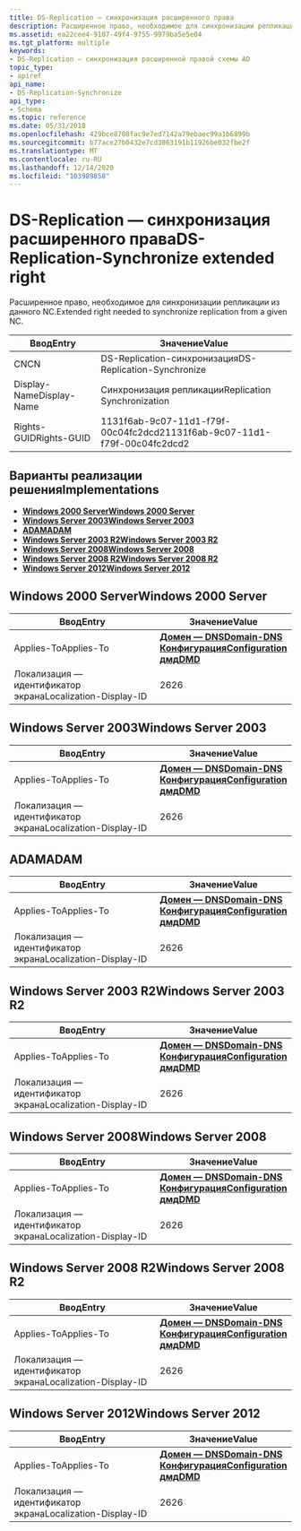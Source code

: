 ```yaml
---
title: DS-Replication — синхронизация расширенного права
description: Расширенное право, необходимое для синхронизации репликации из данного NC.
ms.assetid: ea22cee4-9107-49f4-9755-9979ba5e5e04
ms.tgt_platform: multiple
keywords:
- DS-Replication — синхронизация расширенной правой схемы AD
topic_type:
- apiref
api_name:
- DS-Replication-Synchronize
api_type:
- Schema
ms.topic: reference
ms.date: 05/31/2018
ms.openlocfilehash: 429bce8708fac9e7ed7142a79ebaec99a1b6899b
ms.sourcegitcommit: b77ace27b0432e7cd3863191b11926be032fbe2f
ms.translationtype: MT
ms.contentlocale: ru-RU
ms.lasthandoff: 12/14/2020
ms.locfileid: "103989858"
---
```

# <a name="ds-replication-synchronize-extended-right"></a><span data-ttu-id="d91b5-104">DS-Replication — синхронизация расширенного права</span><span class="sxs-lookup"><span data-stu-id="d91b5-104">DS-Replication-Synchronize extended right</span></span>

<span data-ttu-id="d91b5-105">Расширенное право, необходимое для синхронизации репликации из данного NC.</span><span class="sxs-lookup"><span data-stu-id="d91b5-105">Extended right needed to synchronize replication from a given NC.</span></span>



| <span data-ttu-id="d91b5-106">Ввод</span><span class="sxs-lookup"><span data-stu-id="d91b5-106">Entry</span></span> | <span data-ttu-id="d91b5-107">Значение</span><span class="sxs-lookup"><span data-stu-id="d91b5-107">Value</span></span> |
|--------------|--------------------------------------|
| <span data-ttu-id="d91b5-108">CN</span><span class="sxs-lookup"><span data-stu-id="d91b5-108">CN</span></span>           | <span data-ttu-id="d91b5-109">DS-Replication-синхронизация</span><span class="sxs-lookup"><span data-stu-id="d91b5-109">DS-Replication-Synchronize</span></span>           |
| <span data-ttu-id="d91b5-110">Display-Name</span><span class="sxs-lookup"><span data-stu-id="d91b5-110">Display-Name</span></span> | <span data-ttu-id="d91b5-111">Синхронизация репликации</span><span class="sxs-lookup"><span data-stu-id="d91b5-111">Replication Synchronization</span></span>          |
| <span data-ttu-id="d91b5-112">Rights-GUID</span><span class="sxs-lookup"><span data-stu-id="d91b5-112">Rights-GUID</span></span>  | <span data-ttu-id="d91b5-113">1131f6ab-9c07-11d1-f79f-00c04fc2dcd2</span><span class="sxs-lookup"><span data-stu-id="d91b5-113">1131f6ab-9c07-11d1-f79f-00c04fc2dcd2</span></span> |



## <a name="implementations"></a><span data-ttu-id="d91b5-114">Варианты реализации решения</span><span class="sxs-lookup"><span data-stu-id="d91b5-114">Implementations</span></span>

-   [<span data-ttu-id="d91b5-115">**Windows 2000 Server**</span><span class="sxs-lookup"><span data-stu-id="d91b5-115">**Windows 2000 Server**</span></span>](#windows-2000-server)
-   [<span data-ttu-id="d91b5-116">**Windows Server 2003**</span><span class="sxs-lookup"><span data-stu-id="d91b5-116">**Windows Server 2003**</span></span>](#windows-server-2003)
-   [<span data-ttu-id="d91b5-117">**ADAM**</span><span class="sxs-lookup"><span data-stu-id="d91b5-117">**ADAM**</span></span>](#adam)
-   [<span data-ttu-id="d91b5-118">**Windows Server 2003 R2**</span><span class="sxs-lookup"><span data-stu-id="d91b5-118">**Windows Server 2003 R2**</span></span>](#windows-server-2003-r2)
-   [<span data-ttu-id="d91b5-119">**Windows Server 2008**</span><span class="sxs-lookup"><span data-stu-id="d91b5-119">**Windows Server 2008**</span></span>](#windows-server-2008)
-   [<span data-ttu-id="d91b5-120">**Windows Server 2008 R2**</span><span class="sxs-lookup"><span data-stu-id="d91b5-120">**Windows Server 2008 R2**</span></span>](#windows-server-2008-r2)
-   [<span data-ttu-id="d91b5-121">**Windows Server 2012**</span><span class="sxs-lookup"><span data-stu-id="d91b5-121">**Windows Server 2012**</span></span>](#windows-server-2012)

## <a name="windows-2000-server"></a><span data-ttu-id="d91b5-122">Windows 2000 Server</span><span class="sxs-lookup"><span data-stu-id="d91b5-122">Windows 2000 Server</span></span>



| <span data-ttu-id="d91b5-123">Ввод</span><span class="sxs-lookup"><span data-stu-id="d91b5-123">Entry</span></span> | <span data-ttu-id="d91b5-124">Значение</span><span class="sxs-lookup"><span data-stu-id="d91b5-124">Value</span></span> |
|-------------------------|----------------------------------------------------------------------------------------------------------------------------------|
| <span data-ttu-id="d91b5-125">Applies-To</span><span class="sxs-lookup"><span data-stu-id="d91b5-125">Applies-To</span></span>              | [<span data-ttu-id="d91b5-126">**Домен — DNS**</span><span class="sxs-lookup"><span data-stu-id="d91b5-126">**Domain-DNS**</span></span>](c-domaindns.md)<br/> [<span data-ttu-id="d91b5-127">**Конфигурация**</span><span class="sxs-lookup"><span data-stu-id="d91b5-127">**Configuration**</span></span>](c-configuration.md)<br/> [<span data-ttu-id="d91b5-128">**дмд**</span><span class="sxs-lookup"><span data-stu-id="d91b5-128">**DMD**</span></span>](c-dmd.md)<br/> |
| <span data-ttu-id="d91b5-129">Локализация — идентификатор экрана</span><span class="sxs-lookup"><span data-stu-id="d91b5-129">Localization-Display-ID</span></span> | <span data-ttu-id="d91b5-130">26</span><span class="sxs-lookup"><span data-stu-id="d91b5-130">26</span></span>                                                                                                                               |



## <a name="windows-server-2003"></a><span data-ttu-id="d91b5-131">Windows Server 2003</span><span class="sxs-lookup"><span data-stu-id="d91b5-131">Windows Server 2003</span></span>



| <span data-ttu-id="d91b5-132">Ввод</span><span class="sxs-lookup"><span data-stu-id="d91b5-132">Entry</span></span> | <span data-ttu-id="d91b5-133">Значение</span><span class="sxs-lookup"><span data-stu-id="d91b5-133">Value</span></span> |
|-------------------------|----------------------------------------------------------------------------------------------------------------------------------|
| <span data-ttu-id="d91b5-134">Applies-To</span><span class="sxs-lookup"><span data-stu-id="d91b5-134">Applies-To</span></span>              | [<span data-ttu-id="d91b5-135">**Домен — DNS**</span><span class="sxs-lookup"><span data-stu-id="d91b5-135">**Domain-DNS**</span></span>](c-domaindns.md)<br/> [<span data-ttu-id="d91b5-136">**Конфигурация**</span><span class="sxs-lookup"><span data-stu-id="d91b5-136">**Configuration**</span></span>](c-configuration.md)<br/> [<span data-ttu-id="d91b5-137">**дмд**</span><span class="sxs-lookup"><span data-stu-id="d91b5-137">**DMD**</span></span>](c-dmd.md)<br/> |
| <span data-ttu-id="d91b5-138">Локализация — идентификатор экрана</span><span class="sxs-lookup"><span data-stu-id="d91b5-138">Localization-Display-ID</span></span> | <span data-ttu-id="d91b5-139">26</span><span class="sxs-lookup"><span data-stu-id="d91b5-139">26</span></span>                                                                                                                               |



## <a name="adam"></a><span data-ttu-id="d91b5-140">ADAM</span><span class="sxs-lookup"><span data-stu-id="d91b5-140">ADAM</span></span>



| <span data-ttu-id="d91b5-141">Ввод</span><span class="sxs-lookup"><span data-stu-id="d91b5-141">Entry</span></span> | <span data-ttu-id="d91b5-142">Значение</span><span class="sxs-lookup"><span data-stu-id="d91b5-142">Value</span></span> |
|-------------------------|----------------------------------------------------------------------------------------------------------------------------------|
| <span data-ttu-id="d91b5-143">Applies-To</span><span class="sxs-lookup"><span data-stu-id="d91b5-143">Applies-To</span></span>              | [<span data-ttu-id="d91b5-144">**Домен — DNS**</span><span class="sxs-lookup"><span data-stu-id="d91b5-144">**Domain-DNS**</span></span>](c-domaindns.md)<br/> [<span data-ttu-id="d91b5-145">**Конфигурация**</span><span class="sxs-lookup"><span data-stu-id="d91b5-145">**Configuration**</span></span>](c-configuration.md)<br/> [<span data-ttu-id="d91b5-146">**дмд**</span><span class="sxs-lookup"><span data-stu-id="d91b5-146">**DMD**</span></span>](c-dmd.md)<br/> |
| <span data-ttu-id="d91b5-147">Локализация — идентификатор экрана</span><span class="sxs-lookup"><span data-stu-id="d91b5-147">Localization-Display-ID</span></span> | <span data-ttu-id="d91b5-148">26</span><span class="sxs-lookup"><span data-stu-id="d91b5-148">26</span></span>                                                                                                                               |



## <a name="windows-server-2003-r2"></a><span data-ttu-id="d91b5-149">Windows Server 2003 R2</span><span class="sxs-lookup"><span data-stu-id="d91b5-149">Windows Server 2003 R2</span></span>



| <span data-ttu-id="d91b5-150">Ввод</span><span class="sxs-lookup"><span data-stu-id="d91b5-150">Entry</span></span> | <span data-ttu-id="d91b5-151">Значение</span><span class="sxs-lookup"><span data-stu-id="d91b5-151">Value</span></span> |
|-------------------------|----------------------------------------------------------------------------------------------------------------------------------|
| <span data-ttu-id="d91b5-152">Applies-To</span><span class="sxs-lookup"><span data-stu-id="d91b5-152">Applies-To</span></span>              | [<span data-ttu-id="d91b5-153">**Домен — DNS**</span><span class="sxs-lookup"><span data-stu-id="d91b5-153">**Domain-DNS**</span></span>](c-domaindns.md)<br/> [<span data-ttu-id="d91b5-154">**Конфигурация**</span><span class="sxs-lookup"><span data-stu-id="d91b5-154">**Configuration**</span></span>](c-configuration.md)<br/> [<span data-ttu-id="d91b5-155">**дмд**</span><span class="sxs-lookup"><span data-stu-id="d91b5-155">**DMD**</span></span>](c-dmd.md)<br/> |
| <span data-ttu-id="d91b5-156">Локализация — идентификатор экрана</span><span class="sxs-lookup"><span data-stu-id="d91b5-156">Localization-Display-ID</span></span> | <span data-ttu-id="d91b5-157">26</span><span class="sxs-lookup"><span data-stu-id="d91b5-157">26</span></span>                                                                                                                               |



## <a name="windows-server-2008"></a><span data-ttu-id="d91b5-158">Windows Server 2008</span><span class="sxs-lookup"><span data-stu-id="d91b5-158">Windows Server 2008</span></span>



| <span data-ttu-id="d91b5-159">Ввод</span><span class="sxs-lookup"><span data-stu-id="d91b5-159">Entry</span></span> | <span data-ttu-id="d91b5-160">Значение</span><span class="sxs-lookup"><span data-stu-id="d91b5-160">Value</span></span> |
|-------------------------|----------------------------------------------------------------------------------------------------------------------------------|
| <span data-ttu-id="d91b5-161">Applies-To</span><span class="sxs-lookup"><span data-stu-id="d91b5-161">Applies-To</span></span>              | [<span data-ttu-id="d91b5-162">**Домен — DNS**</span><span class="sxs-lookup"><span data-stu-id="d91b5-162">**Domain-DNS**</span></span>](c-domaindns.md)<br/> [<span data-ttu-id="d91b5-163">**Конфигурация**</span><span class="sxs-lookup"><span data-stu-id="d91b5-163">**Configuration**</span></span>](c-configuration.md)<br/> [<span data-ttu-id="d91b5-164">**дмд**</span><span class="sxs-lookup"><span data-stu-id="d91b5-164">**DMD**</span></span>](c-dmd.md)<br/> |
| <span data-ttu-id="d91b5-165">Локализация — идентификатор экрана</span><span class="sxs-lookup"><span data-stu-id="d91b5-165">Localization-Display-ID</span></span> | <span data-ttu-id="d91b5-166">26</span><span class="sxs-lookup"><span data-stu-id="d91b5-166">26</span></span>                                                                                                                               |



## <a name="windows-server-2008-r2"></a><span data-ttu-id="d91b5-167">Windows Server 2008 R2</span><span class="sxs-lookup"><span data-stu-id="d91b5-167">Windows Server 2008 R2</span></span>



| <span data-ttu-id="d91b5-168">Ввод</span><span class="sxs-lookup"><span data-stu-id="d91b5-168">Entry</span></span> | <span data-ttu-id="d91b5-169">Значение</span><span class="sxs-lookup"><span data-stu-id="d91b5-169">Value</span></span> |
|-------------------------|----------------------------------------------------------------------------------------------------------------------------------|
| <span data-ttu-id="d91b5-170">Applies-To</span><span class="sxs-lookup"><span data-stu-id="d91b5-170">Applies-To</span></span>              | [<span data-ttu-id="d91b5-171">**Домен — DNS**</span><span class="sxs-lookup"><span data-stu-id="d91b5-171">**Domain-DNS**</span></span>](c-domaindns.md)<br/> [<span data-ttu-id="d91b5-172">**Конфигурация**</span><span class="sxs-lookup"><span data-stu-id="d91b5-172">**Configuration**</span></span>](c-configuration.md)<br/> [<span data-ttu-id="d91b5-173">**дмд**</span><span class="sxs-lookup"><span data-stu-id="d91b5-173">**DMD**</span></span>](c-dmd.md)<br/> |
| <span data-ttu-id="d91b5-174">Локализация — идентификатор экрана</span><span class="sxs-lookup"><span data-stu-id="d91b5-174">Localization-Display-ID</span></span> | <span data-ttu-id="d91b5-175">26</span><span class="sxs-lookup"><span data-stu-id="d91b5-175">26</span></span>                                                                                                                               |



## <a name="windows-server-2012"></a><span data-ttu-id="d91b5-176">Windows Server 2012</span><span class="sxs-lookup"><span data-stu-id="d91b5-176">Windows Server 2012</span></span>



| <span data-ttu-id="d91b5-177">Ввод</span><span class="sxs-lookup"><span data-stu-id="d91b5-177">Entry</span></span> | <span data-ttu-id="d91b5-178">Значение</span><span class="sxs-lookup"><span data-stu-id="d91b5-178">Value</span></span> |
|-------------------------|----------------------------------------------------------------------------------------------------------------------------------|
| <span data-ttu-id="d91b5-179">Applies-To</span><span class="sxs-lookup"><span data-stu-id="d91b5-179">Applies-To</span></span>              | [<span data-ttu-id="d91b5-180">**Домен — DNS**</span><span class="sxs-lookup"><span data-stu-id="d91b5-180">**Domain-DNS**</span></span>](c-domaindns.md)<br/> [<span data-ttu-id="d91b5-181">**Конфигурация**</span><span class="sxs-lookup"><span data-stu-id="d91b5-181">**Configuration**</span></span>](c-configuration.md)<br/> [<span data-ttu-id="d91b5-182">**дмд**</span><span class="sxs-lookup"><span data-stu-id="d91b5-182">**DMD**</span></span>](c-dmd.md)<br/> |
| <span data-ttu-id="d91b5-183">Локализация — идентификатор экрана</span><span class="sxs-lookup"><span data-stu-id="d91b5-183">Localization-Display-ID</span></span> | <span data-ttu-id="d91b5-184">26</span><span class="sxs-lookup"><span data-stu-id="d91b5-184">26</span></span>                                                                                                                               |



 

 





